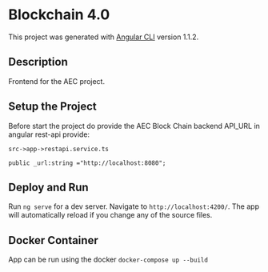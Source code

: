 # Blockchain 4.0

This project was generated with [Angular CLI](https://github.com/angular/angular-cli) version 1.1.2.

## Description
Frontend for the AEC project.
## Setup the Project 
Before start the project do provide the AEC Block Chain backend API_URL in angular rest-api provide:


`src->app->restapi.service.ts`


`public _url:string ="http://localhost:8080";`

## Deploy and Run
Run `ng serve` for a dev server. Navigate to `http://localhost:4200/`. The app will automatically reload if you change any of the source files.

## Docker Container

App can be run using the docker 
`docker-compose up --build`
